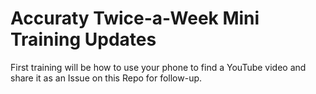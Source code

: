 # Accuraty Twice-a-Week Mini Training Updates

First training will be how to use your phone to find a YouTube video and share it as an Issue on this Repo for follow-up.
